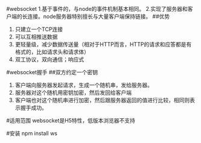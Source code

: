 #websocket
1.基于事件的，与node的事件机制基本相同。
2.实现了服务器和客户端的长连接。node服务器特别擅长与大量客户端保持链接。
##优势
1. 只建立一个TCP连接
2. 可以互相推送数据
3. 更轻量级，减少数据传送量（相对于HTTP而言，HTTP的请求和应答都是有格式的，比如请求头和请求体）
4. 双工协议，双向通信；响应式

#websocket握手
##双方约定一个密钥
1. 客户端向服务器发起请求，生成一个随机串，发给服务器。
2. 服务器对这个随机用密钥加密，然后发回给客户端
3. 客户端也对这个随机串进行加密，然后跟服务器返回的值进行比较，相同则表示握手成功。

#适用范围
websocket是H5特性，低版本浏览器不支持

#安装
npm install ws